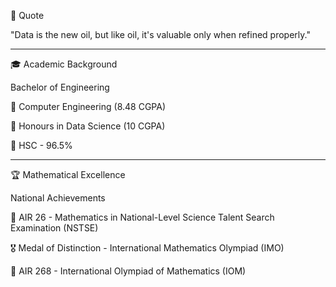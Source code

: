 💭 Quote

"Data is the new oil, but like oil, it's valuable only when refined properly."


------------------------------------------------------------------------------


🎓 Academic Background

   Bachelor of Engineering

🎯 Computer Engineering (8.48 CGPA)

🏅 Honours in Data Science (10 CGPA)

🥈 HSC - 96.5% 

-----------------------------------------------------------------------------------


🏆 Mathematical Excellence 

National Achievements

🥇 AIR 26 - Mathematics in National-Level Science Talent Search Examination (NSTSE)

🎖️ Medal of Distinction - International Mathematics Olympiad (IMO)

🥈 AIR 268 - International Olympiad of Mathematics (IOM)

